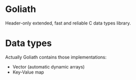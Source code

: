 # Goliath
Header-only extended, fast and reliable C data types library.

# Data types
Actually Goliath contains those implementations:
- Vector (automatic dynamic arrays)
- Key-Value map

